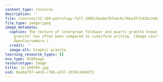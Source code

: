 ```yaml
---
content_type: resource
description: ''
file: /courses/12-109-petrology-fall-2005/0aabe767a4c6c76ba3572d10c2e042f2_12-109f05.jpg
file_type: image/jpeg
image_metadata:
  caption: The texture of intergrown feldspar and quartz granite known as "graphic
    granite" has often been compared to cuneiform writing. (Image courtesy of MIT
    OpenCourseWare.)
  credit: ''
  image-alt: Graphic granite.
learning_resource_types: []
ocw_type: OCWImage
resourcetype: Image
title: 12-109f05.jpg
uid: 0aabe767-a4c6-c76b-a357-2d10c2e042f2
---
```

